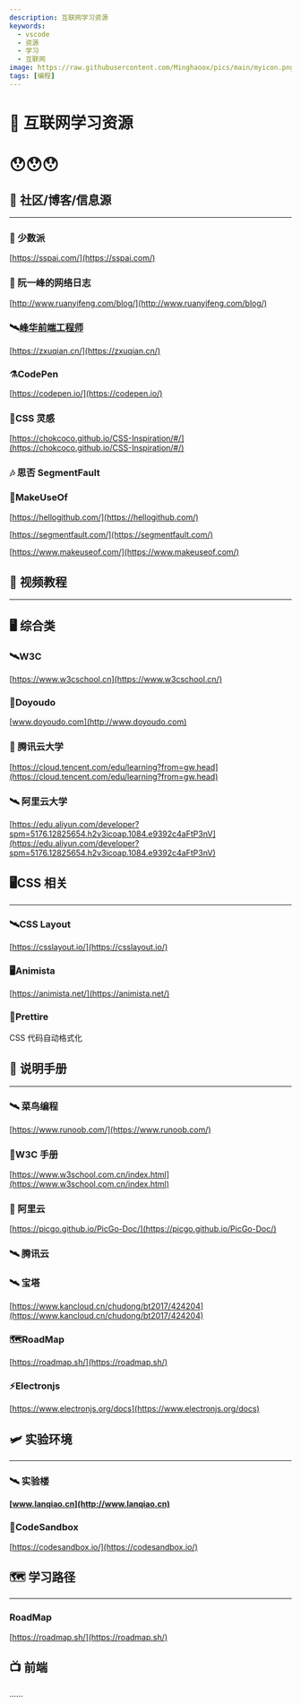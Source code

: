 ```yaml
---
description: 互联网学习资源
keywords:
  - vscode
  - 资源
  - 学习
  - 互联网
image: https://raw.githubusercontent.com/Minghaoox/pics/main/myicon.png
tags: [编程]
---
```


# 👀 互联网学习资源

# 😯😯😯

## 🎨 社区/博客/信息源

---

### 👀 少数派

[https://sspai.com/](https://sspai.com/)

### 🎉 阮一峰的网络日志

[http://www.ruanyifeng.com/blog/](http://www.ruanyifeng.com/blog/)

### 🛰[**峰华前端工程师**](https://zxuqian.cn/)

[https://zxuqian.cn/](https://zxuqian.cn/)

### ⚗CodePen

[https://codepen.io/](https://codepen.io/)

### 📰CSS 灵感

[https://chokcoco.github.io/CSS-Inspiration/#/](https://chokcoco.github.io/CSS-Inspiration/#/)

### 🎶 思否 SegmentFault

### 🚏MakeUseOf

[https://hellogithub.com/](https://hellogithub.com/)

[https://segmentfault.com/](https://segmentfault.com/)

[https://www.makeuseof.com/](https://www.makeuseof.com/)

## 💎 视频教程

---

## 🖥 综合类

### 🛰**W3C**

[https://www.w3cschool.cn](https://www.w3cschool.cn/)

### 🎉Doyoudo

[www.doyoudo.com](http://www.doyoudo.com)

### 👀 腾讯云大学

[https://cloud.tencent.com/edu/learning?from=gw.head](https://cloud.tencent.com/edu/learning?from=gw.head)

### 🛰 阿里云大学

[https://edu.aliyun.com/developer?spm=5176.12825654.h2v3icoap.1084.e9392c4aFtP3nV](https://edu.aliyun.com/developer?spm=5176.12825654.h2v3icoap.1084.e9392c4aFtP3nV)

## 🖥CSS 相关

---

### 🛰CSS Layout

[https://csslayout.io/](https://csslayout.io/)

### 🖥Animista

[https://animista.net/](https://animista.net/)

### 🌷Prettire

CSS 代码自动格式化

## 🎁 说明手册

---

### 🛰 菜鸟编程

[https://www.runoob.com/](https://www.runoob.com/)

### 🎉W3C 手册

[https://www.w3school.com.cn/index.html](https://www.w3school.com.cn/index.html)

### 👀 阿里云

[https://picgo.github.io/PicGo-Doc/](https://picgo.github.io/PicGo-Doc/)

### 🛰 腾讯云

### 🛰 宝塔

[https://www.kancloud.cn/chudong/bt2017/424204](https://www.kancloud.cn/chudong/bt2017/424204)

### 🗺RoadMap

[https://roadmap.sh/](https://roadmap.sh/)

### ⚡Electronjs

[https://www.electronjs.org/docs](https://www.electronjs.org/docs)

## 🛩 实验环境

---

### 🛰 实验楼

**[www.lanqiao.cn](http://www.lanqiao.cn)**

### 🚝CodeSandbox

[https://codesandbox.io/](https://codesandbox.io/)

## 🗺 学习路径

---

### RoadMap

[https://roadmap.sh/](https://roadmap.sh/)

## 📺 前端

......
